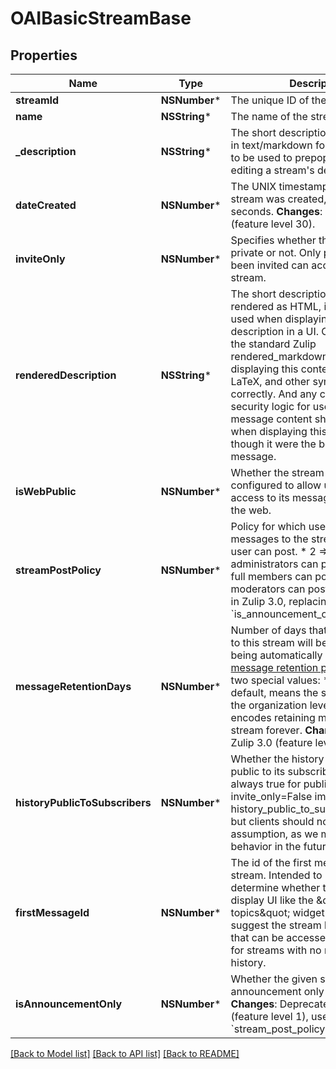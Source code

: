 # OAIBasicStreamBase

## Properties
Name | Type | Description | Notes
------------ | ------------- | ------------- | -------------
**streamId** | **NSNumber*** | The unique ID of the stream.  | [optional] 
**name** | **NSString*** | The name of the stream.  | [optional] 
**_description** | **NSString*** | The short description of the stream in text/markdown format, intended to be used to prepopulate UI for editing a stream&#39;s description.  | [optional] 
**dateCreated** | **NSNumber*** | The UNIX timestamp for when the stream was created, in UTC seconds.  **Changes**: New in Zulip 4.0 (feature level 30).  | [optional] 
**inviteOnly** | **NSNumber*** | Specifies whether the stream is private or not. Only people who have been invited can access a private stream.  | [optional] 
**renderedDescription** | **NSString*** | The short description of the stream rendered as HTML, intended to be used when displaying the stream description in a UI.  One should use the standard Zulip rendered_markdown CSS when displaying this content so that emoji, LaTeX, and other syntax work correctly.  And any client-side security logic for user-generated message content should be applied when displaying this HTML as though it were the body of a Zulip message.  | [optional] 
**isWebPublic** | **NSNumber*** | Whether the stream has been configured to allow unauthenticated access to its message history from the web.  | [optional] 
**streamPostPolicy** | **NSNumber*** | Policy for which users can post messages to the stream.  * 1 &#x3D;&gt; Any user can post. * 2 &#x3D;&gt; Only administrators can post. * 3 &#x3D;&gt; Only full members can post. * 4 &#x3D;&gt; Only moderators can post.  **Changes**: New in Zulip 3.0, replacing the previous &#x60;is_announcement_only&#x60; boolean.  | [optional] 
**messageRetentionDays** | **NSNumber*** | Number of days that messages sent to this stream will be stored before being automatically deleted by the [message retention policy](/help/message-retention-policy).  There are two special values:  * &#x60;null&#x60;, the default, means the stream will inherit the organization   level setting. * &#x60;-1&#x60; encodes retaining messages in this stream forever.  **Changes**: New in Zulip 3.0 (feature level 17).  | [optional] 
**historyPublicToSubscribers** | **NSNumber*** | Whether the history of the stream is public to its subscribers.  Currently always true for public streams (i.e. invite_only&#x3D;False implies history_public_to_subscribers&#x3D;True), but clients should not make that assumption, as we may change that behavior in the future.  | [optional] 
**firstMessageId** | **NSNumber*** | The id of the first message in the stream.  Intended to help clients determine whether they need to display UI like the \&quot;more topics\&quot; widget that would suggest the stream has older history that can be accessed.  Null is used for streams with no message history.  | [optional] 
**isAnnouncementOnly** | **NSNumber*** | Whether the given stream is announcement only or not.  **Changes**: Deprecated in Zulip 3.0 (feature level 1), use &#x60;stream_post_policy&#x60; instead.  | [optional] 

[[Back to Model list]](../README.md#documentation-for-models) [[Back to API list]](../README.md#documentation-for-api-endpoints) [[Back to README]](../README.md)


